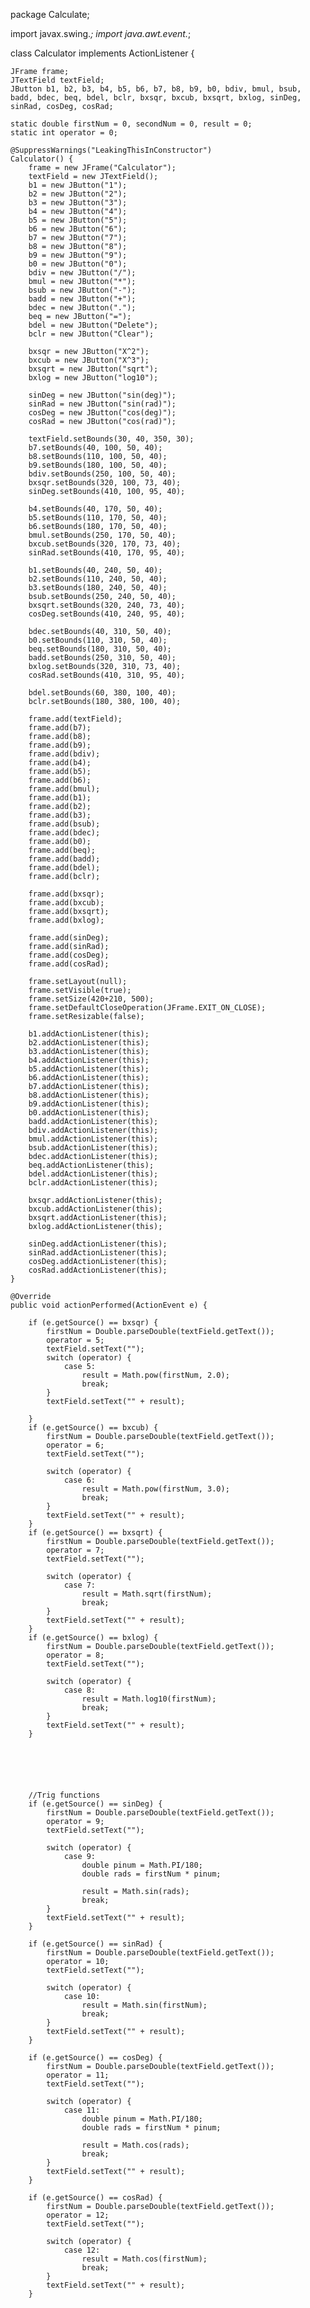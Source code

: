 package Calculate;

import javax.swing.*;
import java.awt.event.*;

class Calculator implements ActionListener {

    JFrame frame;
    JTextField textField;
    JButton b1, b2, b3, b4, b5, b6, b7, b8, b9, b0, bdiv, bmul, bsub, badd, bdec, beq, bdel, bclr, bxsqr, bxcub, bxsqrt, bxlog, sinDeg, sinRad, cosDeg, cosRad;

    static double firstNum = 0, secondNum = 0, result = 0;
    static int operator = 0;

    @SuppressWarnings("LeakingThisInConstructor")
    Calculator() {
        frame = new JFrame("Calculator");
        textField = new JTextField();
        b1 = new JButton("1");
        b2 = new JButton("2");
        b3 = new JButton("3");
        b4 = new JButton("4");
        b5 = new JButton("5");
        b6 = new JButton("6");
        b7 = new JButton("7");
        b8 = new JButton("8");
        b9 = new JButton("9");
        b0 = new JButton("0");
        bdiv = new JButton("/");
        bmul = new JButton("*");
        bsub = new JButton("-");
        badd = new JButton("+");
        bdec = new JButton(".");
        beq = new JButton("=");
        bdel = new JButton("Delete");
        bclr = new JButton("Clear");

        bxsqr = new JButton("X^2");
        bxcub = new JButton("X^3");
        bxsqrt = new JButton("sqrt");
        bxlog = new JButton("log10");

        sinDeg = new JButton("sin(deg)");
        sinRad = new JButton("sin(rad)");
        cosDeg = new JButton("cos(deg)");
        cosRad = new JButton("cos(rad)");

        textField.setBounds(30, 40, 350, 30);
        b7.setBounds(40, 100, 50, 40);
        b8.setBounds(110, 100, 50, 40);
        b9.setBounds(180, 100, 50, 40);
        bdiv.setBounds(250, 100, 50, 40);
        bxsqr.setBounds(320, 100, 73, 40);
        sinDeg.setBounds(410, 100, 95, 40);

        b4.setBounds(40, 170, 50, 40);
        b5.setBounds(110, 170, 50, 40);
        b6.setBounds(180, 170, 50, 40);
        bmul.setBounds(250, 170, 50, 40);
        bxcub.setBounds(320, 170, 73, 40);
        sinRad.setBounds(410, 170, 95, 40);

        b1.setBounds(40, 240, 50, 40);
        b2.setBounds(110, 240, 50, 40);
        b3.setBounds(180, 240, 50, 40);
        bsub.setBounds(250, 240, 50, 40);
        bxsqrt.setBounds(320, 240, 73, 40);
        cosDeg.setBounds(410, 240, 95, 40);

        bdec.setBounds(40, 310, 50, 40);
        b0.setBounds(110, 310, 50, 40);
        beq.setBounds(180, 310, 50, 40);
        badd.setBounds(250, 310, 50, 40);
        bxlog.setBounds(320, 310, 73, 40);
        cosRad.setBounds(410, 310, 95, 40);

        bdel.setBounds(60, 380, 100, 40);
        bclr.setBounds(180, 380, 100, 40);

        frame.add(textField);
        frame.add(b7);
        frame.add(b8);
        frame.add(b9);
        frame.add(bdiv);
        frame.add(b4);
        frame.add(b5);
        frame.add(b6);
        frame.add(bmul);
        frame.add(b1);
        frame.add(b2);
        frame.add(b3);
        frame.add(bsub);
        frame.add(bdec);
        frame.add(b0);
        frame.add(beq);
        frame.add(badd);
        frame.add(bdel);
        frame.add(bclr);

        frame.add(bxsqr);
        frame.add(bxcub);
        frame.add(bxsqrt);
        frame.add(bxlog);

        frame.add(sinDeg);
        frame.add(sinRad);
        frame.add(cosDeg);
        frame.add(cosRad);

        frame.setLayout(null);
        frame.setVisible(true);
        frame.setSize(420+210, 500);
        frame.setDefaultCloseOperation(JFrame.EXIT_ON_CLOSE);
        frame.setResizable(false);

        b1.addActionListener(this);
        b2.addActionListener(this);
        b3.addActionListener(this);
        b4.addActionListener(this);
        b5.addActionListener(this);
        b6.addActionListener(this);
        b7.addActionListener(this);
        b8.addActionListener(this);
        b9.addActionListener(this);
        b0.addActionListener(this);
        badd.addActionListener(this);
        bdiv.addActionListener(this);
        bmul.addActionListener(this);
        bsub.addActionListener(this);
        bdec.addActionListener(this);
        beq.addActionListener(this);
        bdel.addActionListener(this);
        bclr.addActionListener(this);

        bxsqr.addActionListener(this);
        bxcub.addActionListener(this);
        bxsqrt.addActionListener(this);
        bxlog.addActionListener(this);

        sinDeg.addActionListener(this);
        sinRad.addActionListener(this);
        cosDeg.addActionListener(this);
        cosRad.addActionListener(this);
    }

    @Override
    public void actionPerformed(ActionEvent e) {

        if (e.getSource() == bxsqr) {
            firstNum = Double.parseDouble(textField.getText());
            operator = 5;
            textField.setText("");
            switch (operator) {
                case 5:
                    result = Math.pow(firstNum, 2.0);
                    break;
            }
            textField.setText("" + result);

        }
        if (e.getSource() == bxcub) {
            firstNum = Double.parseDouble(textField.getText());
            operator = 6;
            textField.setText("");

            switch (operator) {
                case 6:
                    result = Math.pow(firstNum, 3.0);
                    break;
            }
            textField.setText("" + result);
        }
        if (e.getSource() == bxsqrt) {
            firstNum = Double.parseDouble(textField.getText());
            operator = 7;
            textField.setText("");

            switch (operator) {
                case 7:
                    result = Math.sqrt(firstNum);
                    break;
            }
            textField.setText("" + result);
        }
        if (e.getSource() == bxlog) {
            firstNum = Double.parseDouble(textField.getText());
            operator = 8;
            textField.setText("");

            switch (operator) {
                case 8:
                    result = Math.log10(firstNum);
                    break;
            }
            textField.setText("" + result);
        }






        //Trig functions
        if (e.getSource() == sinDeg) {
            firstNum = Double.parseDouble(textField.getText());
            operator = 9;
            textField.setText("");

            switch (operator) {
                case 9:
                    double pinum = Math.PI/180;
                    double rads = firstNum * pinum;

                    result = Math.sin(rads);
                    break;
            }
            textField.setText("" + result);
        }

        if (e.getSource() == sinRad) {
            firstNum = Double.parseDouble(textField.getText());
            operator = 10;
            textField.setText("");

            switch (operator) {
                case 10:
                    result = Math.sin(firstNum);
                    break;
            }
            textField.setText("" + result);
        }

        if (e.getSource() == cosDeg) {
            firstNum = Double.parseDouble(textField.getText());
            operator = 11;
            textField.setText("");

            switch (operator) {
                case 11:
                    double pinum = Math.PI/180;
                    double rads = firstNum * pinum;

                    result = Math.cos(rads);
                    break;
            }
            textField.setText("" + result);
        }

        if (e.getSource() == cosRad) {
            firstNum = Double.parseDouble(textField.getText());
            operator = 12;
            textField.setText("");

            switch (operator) {
                case 12:
                    result = Math.cos(firstNum);
                    break;
            }
            textField.setText("" + result);
        }

































        if (e.getSource() == b1) {
            textField.setText(textField.getText().concat("1"));
        }

        if (e.getSource() == b2) {
            textField.setText(textField.getText().concat("2"));
        }

        if (e.getSource() == b3) {
            textField.setText(textField.getText().concat("3"));
        }

        if (e.getSource() == b4) {
            textField.setText(textField.getText().concat("4"));
        }

        if (e.getSource() == b5) {
            textField.setText(textField.getText().concat("5"));
        }

        if (e.getSource() == b6) {
            textField.setText(textField.getText().concat("6"));
        }

        if (e.getSource() == b7) {
            textField.setText(textField.getText().concat("7"));
        }

        if (e.getSource() == b8) {
            textField.setText(textField.getText().concat("8"));
        }

        if (e.getSource() == b9) {
            textField.setText(textField.getText().concat("9"));
        }

        if (e.getSource() == b0) {
            textField.setText(textField.getText().concat("0"));
        }

        if (e.getSource() == bdec) {
            textField.setText(textField.getText().concat("."));
        }

        if (e.getSource() == badd) {
            firstNum = Double.parseDouble(textField.getText());
            operator = 1;
            textField.setText("");
        }

        if (e.getSource() == bsub) {
            firstNum = Double.parseDouble(textField.getText());
            operator = 2;
            textField.setText("");
        }

        if (e.getSource() == bmul) {
            firstNum = Double.parseDouble(textField.getText());
            operator = 3;
            textField.setText("");
        }

        if (e.getSource() == bdiv) {
            firstNum = Double.parseDouble(textField.getText());
            operator = 4;
            textField.setText("");
        }

        if (e.getSource() == beq) {
            secondNum = Double.parseDouble(textField.getText());

            switch (operator) {
                case 1:
                    result = firstNum + secondNum;
                    break;

                case 2:
                    result = firstNum - secondNum;
                    break;

                case 3:
                    result = firstNum * secondNum;
                    break;

                case 4:
                    result = firstNum / secondNum;
                    break;

                default:
                    result = 0;
            }

            textField.setText("" + result);
        }

        if (e.getSource() == bclr) {
            textField.setText("");
        }

        if (e.getSource() == bdel) {
            /*  i<s.length() - 1
             *  Because the index starts at 0, i has to start at zero to get the first char
             *  s.length() doesnt start at 0, so it is 1 too high for the index, so you need - 1
             */
            String s = textField.getText();
            textField.setText("");
            for (int i = 0; i < s.length() - 1; i++) {
                textField.setText(textField.getText() + s.charAt(i));

            }
        }
    }

    public static void main(String... s) {




        new Calculator();
    }
}


   /* Testing math methods
        double mathTest = Math.pow(10.0, 2.0);
        System.out.println("10^2 = " + mathTest);
        mathTest = Math.sqrt(25.0);
        System.out.println("sqrt(25) = " + mathTest);
        mathTest = Math.pow(25.0, .5);
        System.out.println("math.pow(.5) = " + mathTest);
        mathTest = Math.pow(10.0, 2.5);
        System.out.println("math.pow(2.5) = " + mathTest);
        mathTest = Math.log10(100.0);
        System.out.println("log10(5.0) = " + mathTest);
        String baseTest = Integer.toHexString(255);
        System.out.print(baseTest);
         */
